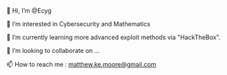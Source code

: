 👋 Hi, I’m @Ecyg

👀 I’m interested in Cybersecurity and Mathematics

🌱 I’m currently learning more advanced exploit methods via "HackTheBox".

💞️ I’m looking to collaborate on ...

📫 How to reach me : matthew.ke.moore@gmail.com

<!---
Ecyg/Ecyg is a ✨ special ✨ repository because its `README.md` (this file) appears on your GitHub profile.
You can click the Preview link to take a look at your changes.
--->
